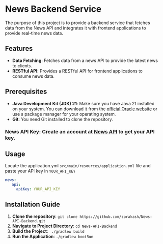 # News Backend Service

The purpose of this project is to provide a backend service that fetches data from the News API and integrates it with frontend applications to provide real-time news data.
## Features

- **Data Fetching**: Fetches data from a news API to provide the latest news to clients.
- **RESTful API**: Provides a RESTful API for frontend applications to consume news data.

## Prerequisites

- **Java Development Kit (JDK) 21**: Make sure you have Java 21 installed on your system. You can download it from the [official Oracle website](https://www.oracle.com/java/technologies/javase-jdk11-downloads.html) or use a package manager for your operating system.
- **Git**: You need Git installed to clone the repository.



### News API Key: Create an account at [News API](https://newsapi.org/) to get your API key.
## Usage
Locate the application.yml `src/main/resources/application.yml` file and paste your API key in `YOUR_API_KEY`
```yaml
news:  
   api:
     apiKey: YOUR_API_KEY 
   ```
## Installation Guide
1. **Clone the repository**:
   `git clone https://github.com/zprakash/News-API-Backend.git `
2. **Navigate to Project Directory**:
   `cd News-API-Backend`
3. **Build the Project**:
   ` ./gradlew build`
4. **Run the Application**:
   `./gradlew bootRun`



